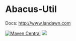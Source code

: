 # Abacus-Util

Docs: http://www.landawn.com


[![Maven Central](https://maven-badges.herokuapp.com/maven-central/com.landawn/badge.svg?style=flat)](https://maven-badges.herokuapp.com/maven-central/com.landawn)
[![](http://javadoc-badge.appspot.com/com.annimon/stream.svg?label=JavaDocs)](http://landawn.com/api-docs/index.html)
